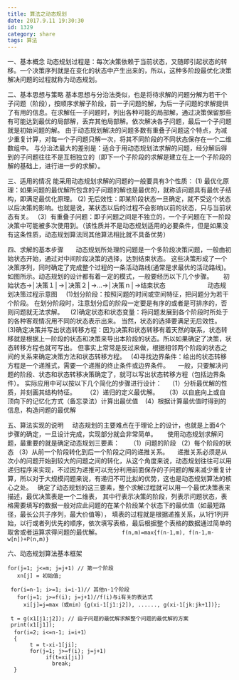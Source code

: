 ```yaml
---
title: 算法之动态规划
date: 2017.9.11 19:30:30
id: 1329
category: share
tags: 算法
---
```


一、基本概念
    动态规划过程是：每次决策依赖于当前状态，又随即引起状态的转移。一个决策序列就是在变化的状态中产生出来的，所以，这种多阶段最优化决策解决问题的过程就称为动态规划。

二、基本思想与策略
    基本思想与分治法类似，也是将待求解的问题分解为若干个子问题（阶段），按顺序求解子阶段，前一子问题的解，为后一子问题的求解提供了有用的信息。在求解任一子问题时，列出各种可能的局部解，通过决策保留那些有可能达到最优的局部解，丢弃其他局部解。依次解决各子问题，最后一个子问题就是初始问题的解。
    由于动态规划解决的问题多数有重叠子问题这个特点，为减少重复计算，对每一个子问题只解一次，将其不同阶段的不同状态保存在一个二维数组中。
    与分治法最大的差别是：适合于用动态规划法求解的问题，经分解后得到的子问题往往不是互相独立的（即下一个子阶段的求解是建立在上一个子阶段的解的基础上，进行进一步的求解）。

三、适用的情况
能采用动态规划求解的问题的一般要具有3个性质：
    (1) 最优化原理：如果问题的最优解所包含的子问题的解也是最优的，就称该问题具有最优子结构，即满足最优化原理。
    (2) 无后效性：即某阶段状态一旦确定，就不受这个状态以后决策的影响。也就是说，某状态以后的过程不会影响以前的状态，只与当前状态有关。
   （3）有重叠子问题：即子问题之间是不独立的，一个子问题在下一阶段决策中可能被多次使用到。（该性质并不是动态规划适用的必要条件，但是如果没有这条性质，动态规划算法同其他算法相比就不具备优势）

四、求解的基本步骤     
 动态规划所处理的问题是一个多阶段决策问题，一般由初始状态开始，通过对中间阶段决策的选择，达到结束状态。
这些决策形成了一个决策序列，同时确定了完成整个过程的一条活动路线(通常是求最优的活动路线)。
如图所示。动态规划的设计都有着一定的模式，一般要经历以下几个步骤。    
 初始状态→│决策１│→│决策２│→…→│决策ｎ│→结束状态          
              动态规划决策过程示意图    
 (1)划分阶段：按照问题的时间或空间特征，把问题分为若干个阶段。
 在划分阶段时，注意划分后的阶段一定要是有序的或者是可排序的，否则问题就无法求解。   
(2)确定状态和状态变量：将问题发展到各个阶段时所处于的各种客观情况用不同的状态表示出来。
 当然，状态的选择要满足无后效性。   
(3)确定决策并写出状态转移方程：因为决策和状态转移有着天然的联系，状态转移就是根据上一阶段的状态和决策来导出本阶段的状态。所以如果确定了决策，状态转移方程也就可写出。
 但事实上常常是反过来做，根据相邻两个阶段的状态之间的关系来确定决策方法和状态转移方程。  
(4)寻找边界条件：给出的状态转移方程是一个递推式，需要一个递推的终止条件或边界条件。 
     一般，只要解决问题的阶段、状态和状态转移决策确定了，就可以写出状态转移方程（包括边界条件）。
  实际应用中可以按以下几个简化的步骤进行设计：   
（1）分析最优解的性质，并刻画其结构特征。     
（2）递归的定义最优解。    
（3）以自底向上或自顶向下的记忆化方式（备忘录法）计算出最优值   
 (4）根据计算最优值时得到的信息，构造问题的最优解

五、算法实现的说明
     动态规划的主要难点在于理论上的设计，也就是上面4个步骤的确定，一旦设计完成，实现部分就会非常简单。   
    使用动态规划求解问题，最重要的就是确定动态规划三要素：     
（1）问题的阶段 
（2）每个阶段的状态 
（3）从前一个阶段转化到后一个阶段之间的递推关系。 
    递推关系必须是从次小的问题开始到较大的问题之间的转化，从这个角度来说，动态规划往往可以用递归程序来实现，不过因为递推可以充分利用前面保存的子问题的解来减少重复计算，所以对于大规模问题来说，有递归不可比拟的优势，这也是动态规划算法的核心之处。  
确定了动态规划的这三要素，整个求解过程就可以用一个最优决策表来描述，最优决策表是一个二维表，
其中行表示决策的阶段，列表示问题状态，表格需要填写的数据一般对应此问题的在某个阶段某个状态下的最优值（如最短路径，最长公共子序列，最大价值等），
填表的过程就是根据递推关系，从1行1列开始，以行或者列优先的顺序，依次填写表格，最后根据整个表格的数据通过简单的取舍或者运算求得问题的最优解。  
         `f(n,m)=max{f(n-1,m), f(n-1,m-w[n])+P(n,m)}`

六、动态规划算法基本框架
```
for(j=1; j<=m; j=j+1) // 第一个阶段 
   xn[j] = 初始值; 

 for(i=n-1; i>=1; i=i-1)// 其他n-1个阶段 
   for(j=1; j>=f(i); j=j+1)//f(i)与i有关的表达式  
     xi[j]=j=max（或min）{g(xi-1[j1:j2]), ......, g(xi-1[jk:jk+1])}; 

 t = g(x1[j1:j2]); // 由子问题的最优解求解整个问题的最优解的方案 
 print(x1[j1]); 
  for(i=2; i<=n-1; i=i+1） 
  {   
       t = t-xi-1[ji]; 
       for(j=1; j>=f(i); j=j+1)
            if(t=xi[ji]) 
              break; 
  }
```